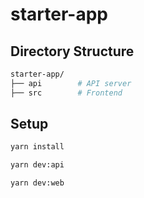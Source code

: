 # starter-app

## Directory Structure

```sh
starter-app/
├── api        # API server
├── src        # Frontend
```

## Setup

```sh
yarn install
```

```sh
yarn dev:api
```

```sh
yarn dev:web
```